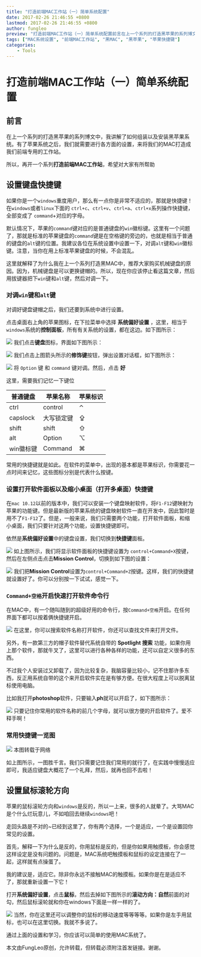 ```yaml
---
title: "打造前端MAC工作站（一）简单系统配置"
date: 2017-02-26 21:46:55 +0800
lastmod: 2017-02-26 21:46:55 +0800
author: fungleo
preview: "打造前端MAC工作站（一）简单系统配置前言在上一个系列的打造黑苹果的系列博文中，我讲解了如何组装以及安装黑苹果系统。有了苹果系统之后，我们就需要进行各方面的设置，来将我们的MAC打造成我们前端专用的工作站。所以，再开一个系列打造前端MAC工作站，希望对大家有所帮助设置键盘快捷键如果你是一个windows重度用户，那么有一点你是非常不适应的，那就是快捷键！在windows或者linux下面的ctrl"
tags: ["MAC系统设置", "前端MAC工作站", "黑MAC", "黑苹果", "苹果快捷键"]
categories:
    - Tools
---
```


# 打造前端MAC工作站（一）简单系统配置

## 前言

在上一个系列的打造黑苹果的系列博文中，我讲解了如何组装以及安装黑苹果系统。有了苹果系统之后，我们就需要进行各方面的设置，来将我们的MAC打造成我们前端专用的工作站。

所以，再开一个系列**打造前端MAC工作站**，希望对大家有所帮助

## 设置键盘快捷键

如果你是一个`windows`重度用户，那么有一点你是非常不适应的，那就是快捷键！在`windows`或者`linux`下面的 `ctrl+c`、`ctrl+v`、`ctrl+a`、`ctrl+x`系列操作快捷键，全部变成了 `command`+对应的字母。

默认情况下，苹果的`command`键对应的是普通键盘的`win`徽标键。这里有一个问题了，那就是标准的苹果键盘的`command`键是在空格键的旁边的，也就是相当于普通的键盘的`alt`键的位置。我建议各位在系统设置中设置一下，对调`alt`键和`win`徽标键。注意，当你在用上标准苹果键盘的时候，不会混乱。

这里就解释了为什么我在上一个系列打造黑MAC中，推荐大家购买机械键盘的原因。因为，机械键盘是可以更换键帽的。所以，现在你应该停止看这篇文章，然后用拔键器把下`win`键和`alt`键，然后对调一下。

### 对调`win`键和`alt`键

对调好键盘键帽之后，我们还要到系统中进行设置。

点击桌面右上角的苹果图标，在下拉菜单中选择 **系统偏好设置** ，这里，相当于`windows`系统的**控制面板**，所有有关系统的设置，都在这边。如下图所示：

![](https://raw.githubusercontent.com/fengcms/articles/master/image/84/02e43d22fe490664ea3c7376272b94.png)
我们点击**键盘**图标，界面如下图所示：

![](https://raw.githubusercontent.com/fengcms/articles/master/image/32/0d9acfe0b3b710c2b33c5c82bbd50c.png)
我们点击上图箭头所示的**修饰键**按钮，弹出设置对话框，如下图所示：

![](https://raw.githubusercontent.com/fengcms/articles/master/image/7e/3da7afb6ae34d086db8ca2119dc171.png)
将 `Option` 键 和 `command` 键对调。然后，点击 **好**

这里，需要我们记忆一下键位

普通键盘|苹果名称|苹果标识|
---|---|---
ctrl|control|⌃
capslock|大写锁定键|⇪
shift|shift|⇧
alt| Option| ⌥
win徽标键|Command| ⌘

常用的快捷键就是如此。在软件的菜单中，出现的基本都是苹果标识，你需要花一点时间来记忆，这些图标分别是代表什么按键。

### 设置打开软件面板以及缩小桌面（打开多桌面）快捷键

在`mac 10.12`以前的版本中，我们可以安装一个键盘映射软件，将`F1-F12`键映射为苹果的功能键。但是最新版的苹果系统的键盘映射软件一直在开发中，因此暂时是用不了`F1-F12`了。但是，一般来说，我们只需要两个功能，打开软件面板，和缩小桌面，我们只要针对这两个功能，设置快捷键即可。

依然是**系统偏好设置**中的键盘设置，我们切换到**快捷键**面板。

![](https://raw.githubusercontent.com/fengcms/articles/master/image/fd/8b9f9718ca79e2efc78fdd9fc41243.png)
如上图所示，我们将显示软件面板的快捷键设置为 `control+Command+X`按键，然后在左侧点击点击**Mission Control**，切换到如下图的设置：

![](https://raw.githubusercontent.com/fengcms/articles/master/image/1d/e3ecbba3a7b1fd4093a8649f6ac714.png)
我们把**Mission Control**设置为`control+Command+Z`按键。这样，我们的快捷键就设置好了。你可以分别按一下试试，感觉一下。

### `Command+空格`开启快速打开软件命令行

在MAC中，有一个随叫随到的超级好用的命令行，按`Command+空格`开启。在任何界面下都可以按着俩快捷键开启。

![](https://raw.githubusercontent.com/fengcms/articles/master/image/60/7cd5210ef5c215d0b935ec4bae48f1.png)
在这里，你可以搜索软件名称打开软件，你还可以查找文件来打开文件。

另外，有一款第三方的帽子软件替代系统自带的 **Spotlight 搜索** 功能，如果你用上那个软件，那就牛叉了，这里可以进行各种各样的功能，还可以自定义很多的东西。

不过我个人安装过又卸载了，因为比较复杂，我脑容量比较小，记不住那许多东西，反正用系统自带的这个来开启软件实在是有够方便。在很大程度上可以脱离鼠标使用电脑。

比如我打开**photoshop**软件，只要输入**ph**就可以开启了，如下图所示：

![](https://raw.githubusercontent.com/fengcms/articles/master/image/ea/f5c1294dc44808b3676b7b78283162.png)
只要记住你常用的软件名称的前几个字母，就可以很方便的开启软件了。爱不释手啊！


### 常用快捷键一览图

![](https://raw.githubusercontent.com/fengcms/articles/master/image/27/ca344d670e41761b1c612f2050a4df.jpg)
本图转载于网络

如上图所示，一图胜千言。我们只需要记住我们常用的就行了，在实践中慢慢适应即可，我适应键盘大概花了一个礼拜，然后，就再也回不去啦！

## 设置鼠标滚轮方向

苹果的鼠标滚轮方向和`windows`是反的，所以一上来，很多的人就晕了。大骂MAC是个什么烂玩意儿，不如咱回去继续`windows`吧！

走回头路是不对的~已经到这里了，你有两个选择，一个是适应，一个是设置回你常见的设置。

首先，解释一下为什么是反的，你用鼠标是反的，但是你如果用触摸板，你会感觉这样设定是没有问题的。问题是，MAC系统吧触摸板和鼠标的设定连接在了一起，这样就有点操蛋了。

我的建议是，适应它。除非你永远不接触MAC的触摸板。如果你是在是适应不了，那就重新设置一下它！

打开**系统偏好设置**，点击**鼠标**，然后去掉如下图所示的**滚动方向：自然**前面的对勾，然后鼠标滚轮就和你在windows下面是一样一样的了。

![](https://raw.githubusercontent.com/fengcms/articles/master/image/58/8ac43fc3723d6ffc0da77c8ef27452.png)
当然，你在这里还可以调整你的鼠标的移动速度等等等等。如果你是左手用鼠标，也可以在这里切换。我就不多说了。

通过上面的设置和学习，你应该可以简单的使用MAC系统了。

本文由FungLeo原创，允许转载，但转载必须附注首发链接。谢谢。


